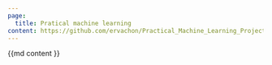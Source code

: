 ```yaml
---
page:
  title: Pratical machine learning
content: https://github.com/ervachon/Practical_Machine_Learning_Project/blob/gh-pages/ERV_Practical_Machine_Learning_Project.Rmd
---
```


{{md  content }} 
